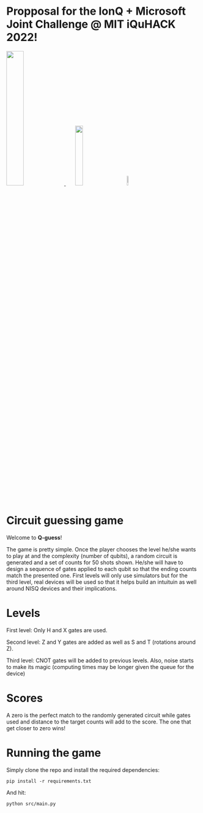 # Propposal for the IonQ + Microsoft Joint Challenge @ MIT iQuHACK 2022!

<p align="left">
  <a href="https://azure.microsoft.com/en-us/solutions/quantum-computing/" target="_blank"><img src="https://user-images.githubusercontent.com/10100490/151488491-609828a4-cd1f-4076-b5b2-a8d9fc2d0fa4.png" width="30%"/> </a>
  <a href="https://ionq.com/" target="_blank"><img src="https://user-images.githubusercontent.com/10100490/151488159-da95eb05-9277-4abe-b1ba-b49871d563ed.svg" width="20%" style="padding: 1%;padding-left: 5%"/></a>
  <a href="https://iquhack.mit.edu/" target="_blank"><img src="https://user-images.githubusercontent.com/10100490/151647370-d161d5b5-119c-4db9-898e-cfb1745a8310.png" width="8%" style="padding-left: 5%"/> </a>
  
</p>


# Circuit guessing game

Welcome to **Q-guess**!

The game is pretty simple. Once the player chooses the level he/she wants to play at and the complexity (number of qubits), a random circuit is generated and a set of counts for 50 shots shown. He/she will have to design a sequence of gates applied to each qubit so that the ending counts match the presented one. First levels will only use simulators but for the third level, real devices will be used so that it helps build an intuituin as well around NISQ devices and their implications.

# Levels

First level: Only H and X gates are used.

Second level: Z and Y gates are added as well as S and T (rotations around Z).

Third level: CNOT gates will be added to previous levels. Also, noise starts to make its magic (computing times may be longer given the queue for the device)

# Scores

A zero is the perfect match to the randomly generated circuit while gates used and distance to the target counts will add to the score. The one that get closer to zero wins!

# Running the game

Simply clone the repo and install the required dependencies:
```
pip install -r requirements.txt
```

And hit:

```
python src/main.py
```

